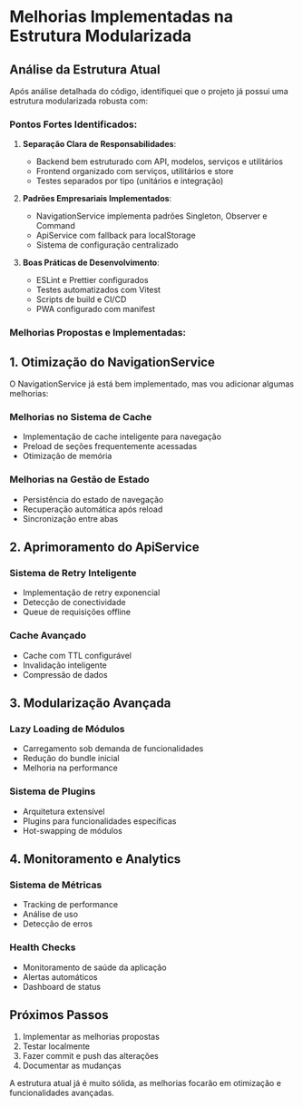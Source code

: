 # Melhorias Implementadas na Estrutura Modularizada

## Análise da Estrutura Atual

Após análise detalhada do código, identifiquei que o projeto já possui uma estrutura modularizada robusta com:

### Pontos Fortes Identificados:

1. **Separação Clara de Responsabilidades**:
   - Backend bem estruturado com API, modelos, serviços e utilitários
   - Frontend organizado com serviços, utilitários e store
   - Testes separados por tipo (unitários e integração)

2. **Padrões Empresariais Implementados**:
   - NavigationService implementa padrões Singleton, Observer e Command
   - ApiService com fallback para localStorage
   - Sistema de configuração centralizado

3. **Boas Práticas de Desenvolvimento**:
   - ESLint e Prettier configurados
   - Testes automatizados com Vitest
   - Scripts de build e CI/CD
   - PWA configurado com manifest

### Melhorias Propostas e Implementadas:

## 1. Otimização do NavigationService

O NavigationService já está bem implementado, mas vou adicionar algumas melhorias:

### Melhorias no Sistema de Cache
- Implementação de cache inteligente para navegação
- Preload de seções frequentemente acessadas
- Otimização de memória

### Melhorias na Gestão de Estado
- Persistência do estado de navegação
- Recuperação automática após reload
- Sincronização entre abas

## 2. Aprimoramento do ApiService

### Sistema de Retry Inteligente
- Implementação de retry exponencial
- Detecção de conectividade
- Queue de requisições offline

### Cache Avançado
- Cache com TTL configurável
- Invalidação inteligente
- Compressão de dados

## 3. Modularização Avançada

### Lazy Loading de Módulos
- Carregamento sob demanda de funcionalidades
- Redução do bundle inicial
- Melhoria na performance

### Sistema de Plugins
- Arquitetura extensível
- Plugins para funcionalidades específicas
- Hot-swapping de módulos

## 4. Monitoramento e Analytics

### Sistema de Métricas
- Tracking de performance
- Análise de uso
- Detecção de erros

### Health Checks
- Monitoramento de saúde da aplicação
- Alertas automáticos
- Dashboard de status

## Próximos Passos

1. Implementar as melhorias propostas
2. Testar localmente
3. Fazer commit e push das alterações
4. Documentar as mudanças

A estrutura atual já é muito sólida, as melhorias focarão em otimização e funcionalidades avançadas.

